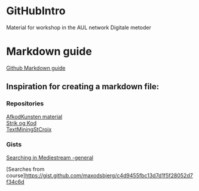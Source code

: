 # GitHubIntro
Material for workshop in the AUL network Digitale metoder 


# Markdown guide
[Github Markdown guide](https://docs.github.com/en/get-started/writing-on-github/getting-started-with-writing-and-formatting-on-github/basic-writing-and-formatting-syntax)

## Inspiration for creating a markdown file: 

### Repositories
[AfkodKunsten material](https://github.com/maxodsbjerg/AfkodKunsten)  
[Strik og Kod](https://github.com/AUL-Arts-Digital-Lab/strik-og-kod)  
[TextMiningStCroix](https://github.com/AUL-Arts-Digital-Lab/TextMiningStCroixAvis)  

### Gists
[Searching in Mediestream -general](https://gist.github.com/maxodsbjerg/e2dd484d3c9dcaa9c422a861d6a93f6e)

[Searches from course]https://gist.github.com/maxodsbjerg/c4d9455fbc13d7d1f5f28052d7f34c6d
